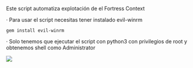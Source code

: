 Este script automatiza explotación de el Fortress Context

· Para usar el script necesitas tener instalado evil-winrm

    gem install evil-winrm

· Solo tenemos que ejecutar el script con python3 con privilegios de root y obtenemos shell como Administrator

<img src="https://raw.githubusercontent.com/GatoGamer1155/Imagenes-Repositorios/main/cont.png">

